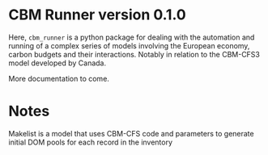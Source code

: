 # CBM Runner version 0.1.0

Here, `cbm_runner` is a python package for dealing with the automation and running of a complex series of models involving the European economy, carbon budgets and their interactions. Notably in relation to the CBM-CFS3 model developed by Canada.

More documentation to come.


# Notes #

Makelist is a model that uses CBM-CFS code and parameters to generate initial DOM pools for each record in the inventory